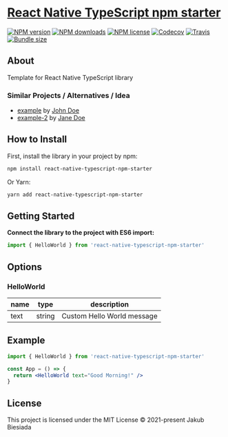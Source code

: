 # [React Native TypeScript npm starter](https://github.com/the-mes/react-native-typescript-npm-starter)

[![NPM version](https://flat.badgen.net/npm/v/react-native-typescript-npm-starter)](https://www.npmjs.com/package/react-native-typescript-npm-starter)
[![NPM downloads](https://flat.badgen.net/npm/dm/react-native-typescript-npm-starter)](https://www.npmjs.com/package/react-native-typescript-npm-starter)
[![NPM license](https://flat.badgen.net/npm/license/react-native-typescript-npm-starter)](https://www.npmjs.com/package/react-native-typescript-npm-starter)
[![Codecov](https://flat.badgen.net/codecov/c/github/the-mes/react-native-typescript-npm-starter)](https://codecov.io/gh/the-mes/react-native-typescript-npm-starter)
[![Travis](https://flat.badgen.net/travis/the-mes/react-native-typescript-npm-starter)](https://travis-ci.com/the-mes/react-native-typescript-npm-starter)
[![Bundle size](https://flat.badgen.net/packagephobia/install/react-native-typescript-npm-starter)](https://packagephobia.com/result?p=react-native-typescript-npm-starter)

<!-- TODO packagephobia -->

## About

Template for React Native TypeScript library

### Similar Projects / Alternatives / Idea

- [example](#) by [John Doe](#)
- [example-2](#) by [Jane Doe](#)

## How to Install

First, install the library in your project by npm:

```sh
npm install react-native-typescript-npm-starter
```

Or Yarn:

```sh
yarn add react-native-typescript-npm-starter
```

## Getting Started

**Connect the library to the project with ES6 import:**

```js
import { HelloWorld } from 'react-native-typescript-npm-starter'
```

## Options

### HelloWorld

| **name** | **type** | **description**            |
| -------- | -------- | -------------------------- |
| text     | string   | Custom Hello World message |

## Example

```jsx
import { HelloWorld } from 'react-native-typescript-npm-starter'

const App = () => {
  return <HelloWorld text="Good Morning!" />
}
```

## License

This project is licensed under the MIT License © 2021-present Jakub Biesiada
